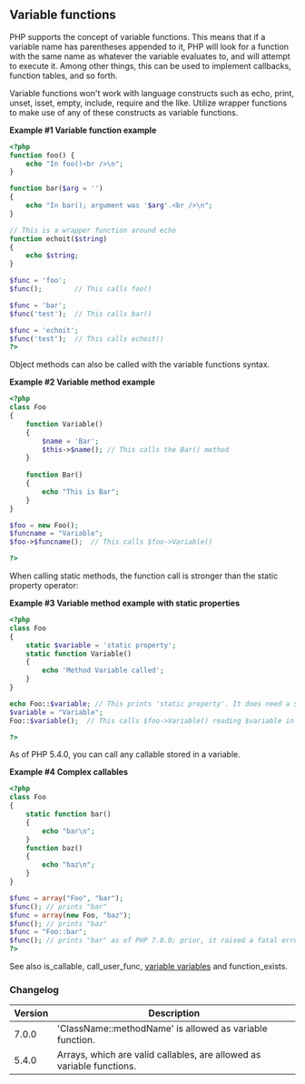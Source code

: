 Variable functions
------------------

PHP supports the concept of variable functions. This means that if a
variable name has parentheses appended to it, PHP will look for a
function with the same name as whatever the variable evaluates to, and
will attempt to execute it. Among other things, this can be used to
implement callbacks, function tables, and so forth.

Variable functions won't work with language constructs such as <span
class="function">echo</span>, <span class="function">print</span>, <span
class="function">unset</span>, <span class="function">isset</span>,
<span class="function">empty</span>, <span
class="function">include</span>, <span class="function">require</span>
and the like. Utilize wrapper functions to make use of any of these
constructs as variable functions.

**Example \#1 Variable function example**

``` php
<?php
function foo() {
    echo "In foo()<br />\n";
}

function bar($arg = '')
{
    echo "In bar(); argument was '$arg'.<br />\n";
}

// This is a wrapper function around echo
function echoit($string)
{
    echo $string;
}

$func = 'foo';
$func();        // This calls foo()

$func = 'bar';
$func('test');  // This calls bar()

$func = 'echoit';
$func('test');  // This calls echoit()
?>
```

Object methods can also be called with the variable functions syntax.

**Example \#2 Variable method example**

``` php
<?php
class Foo
{
    function Variable()
    {
        $name = 'Bar';
        $this->$name(); // This calls the Bar() method
    }
    
    function Bar()
    {
        echo "This is Bar";
    }
}

$foo = new Foo();
$funcname = "Variable";
$foo->$funcname();  // This calls $foo->Variable()

?>
```

When calling static methods, the function call is stronger than the
static property operator:

**Example \#3 Variable method example with static properties**

``` php
<?php
class Foo
{
    static $variable = 'static property';
    static function Variable()
    {
        echo 'Method Variable called';
    }
}

echo Foo::$variable; // This prints 'static property'. It does need a $variable in this scope.
$variable = "Variable";
Foo::$variable();  // This calls $foo->Variable() reading $variable in this scope.

?>
```

As of PHP 5.4.0, you can call any <span class="type">callable</span>
stored in a variable.

**Example \#4 Complex callables**

``` php
<?php
class Foo
{
    static function bar()
    {
        echo "bar\n";
    }
    function baz()
    {
        echo "baz\n";
    }
}

$func = array("Foo", "bar");
$func(); // prints "bar"
$func = array(new Foo, "baz");
$func(); // prints "baz"
$func = "Foo::bar";
$func(); // prints "bar" as of PHP 7.0.0; prior, it raised a fatal error
?>
```

See also <span class="function">is\_callable</span>, <span
class="function">call\_user\_func</span>,
<a href="/language/variables/variable.html" class="link">variable variables</a>
and <span class="function">function\_exists</span>.

### Changelog

| Version | Description                                                           |
|---------|-----------------------------------------------------------------------|
| 7.0.0   | 'ClassName::methodName' is allowed as variable function.              |
| 5.4.0   | Arrays, which are valid callables, are allowed as variable functions. |

